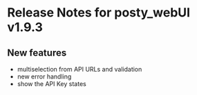 # Release Notes for posty\_webUI v1.9.3

## New features

* multiselection from API URLs and validation
* new error handling 
* show the API Key states
